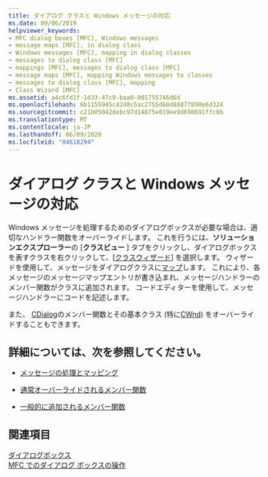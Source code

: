 ```yaml
---
title: ダイアログ クラスと Windows メッセージの対応
ms.date: 09/06/2019
helpviewer_keywords:
- MFC dialog boxes [MFC], Windows messages
- message maps [MFC], in dialog class
- Windows messages [MFC], mapping in dialog classes
- messages to dialog class [MFC]
- mappings [MFC], messages to dialog class [MFC]
- message maps [MFC], mapping Windows messages to classes
- messages to dialog class [MFC], mapping
- Class Wizard [MFC]
ms.assetid: a4c6fd1f-1d33-47c9-baa0-001755746d6d
ms.openlocfilehash: 6b1155945c4248c5ac2755d60d8887f890e6d324
ms.sourcegitcommit: c21b05042debc97d14875e019ee9d698691ffc0b
ms.translationtype: MT
ms.contentlocale: ja-JP
ms.lasthandoff: 06/09/2020
ms.locfileid: "84618294"
---
```

# <a name="mapping-windows-messages-to-your-class"></a>ダイアログ クラスと Windows メッセージの対応

Windows メッセージを処理するためのダイアログボックスが必要な場合は、適切なハンドラー関数をオーバーライドします。 これを行うには、**ソリューションエクスプローラー**の [**クラスビュー** ] タブをクリックし、ダイアログボックスを表すクラスを右クリックして、[[クラスウィザード](reference/mfc-class-wizard.md)] を選択します。 ウィザードを使用して、メッセージをダイアログクラスに[マップ](reference/mapping-messages-to-functions.md)します。 これにより、各メッセージのメッセージマップエントリが書き込まれ、メッセージハンドラーのメンバー関数がクラスに追加されます。 コードエディターを使用して、メッセージハンドラーにコードを記述します。

また、 [CDialog](reference/cdialog-class.md)のメンバー関数とその基本クラス (特に[CWnd](reference/cwnd-class.md)) をオーバーライドすることもできます。

## <a name="what-do-you-want-to-know-more-about"></a>詳細については、次を参照してください。

- [メッセージの処理とマッピング](message-handling-and-mapping.md)

- [通常オーバーライドされるメンバー関数](commonly-overridden-member-functions.md)

- [一般的に追加されるメンバー関数](commonly-added-member-functions.md)

## <a name="see-also"></a>関連項目

[ダイアログボックス](dialog-boxes.md)<br/>
[MFC でのダイアログ ボックスの操作](life-cycle-of-a-dialog-box.md)
